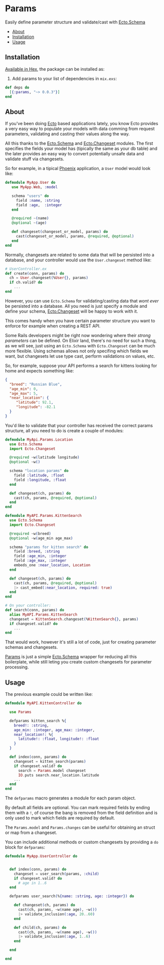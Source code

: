 # Params

Easily define parameter structure and validate/cast with [Ecto.Schema][Ecto.Schema]

- [About](#about)
- [Installation](#installation)
- [Usage](#usage)

## Installation

[Available in Hex](https://hex.pm/packages/params), the package can be installed as:

  1. Add params to your list of dependencies in `mix.exs`:

```elixir
def deps do
  [{:params, "~> 0.0.3"}]
end
```


## About

If you've been doing [Ecto][Ecto] based applications lately,
you know Ecto provides a very easy way to populate your models with data comming
from request parameters, validating and casting their values along the way.

All this thanks to the [Ecto.Schema][Ecto.Schema] and [Ecto.Changeset][cast] modules.
The first specifies the fields your model has (tipically the same as your db table)
and the later provides an easy way to convert potentially unsafe data and validate
stuff via changesets.

So for example, in a tipical [Phoenix][Phoenix] application, a `User` model
would look like:

```elixir
defmodule MyApp.User do
   use MyApp.Web, :model

   schema "users" do
     field :name, :string
     field :age,  :integer
   end

   @required ~(name)
   @optional ~(age)

   def changeset(changeset_or_model, params) do
     cast(changeset_or_model, params, @required, @optional)
   end
end
```

Normally, changesets are related to some data that will be persisted into
a database, and your controller would use the `User.changeset` method like:

```elixir
# UserController.ex
def create(conn, params) do
  ch = User.changeset(%User{}, params)
  if ch.valid? do
    ...
end
```

However, you can use `Ecto.Schema` for validating/casting data that
*wont ever* be persisted into a database. All you need is just specify a module and
define your schema, [Ecto.Changeset][cast] will be happy to work with it.

This comes handy when you have certain parameter structure you want
to enforce for example when creating a REST API.

Some Rails developers might be right now wondering where their
_strong parameters_ can be defined. On Elixir land, there's no need for such a thing, as we will see, just using an `Ecto.Schema` with `Ecto.Changeset`
can be much more flexible. Using schemas allows not only
specifing which fields we want, but changesets let use
type cast, perform validations on values, etc.

So, for example, suppose your API performs a search for kittens looking for
home and expects something like:

```json
{
  "breed": "Russian Blue",
  "age_min": 0,
  "age_max": 5,
  "near_location": {
     "latitude": 92.1,
     "longitude": -82.1
  }
}
```

You'd like to validate that your controller has received the correct
params structure, all you need to do is create a couple of modules:

```elixir
defmodule MyApi.Params.Location
  use Ecto.Schema
  import Ecto.Changeset

  @required ~w(latitude longitude)
  @optional ~w()

  schema "location params" do
    field :latitude, :float
    field :longitude, :float
  end

  def changeset(ch, params) do
    cast(ch, params, @required, @optional)
  end
end

defmodule MyAPI.Params.KittenSearch
  use Ecto.Schema
  import Ecto.Changeset

  @required ~w(breed)
  @optional ~w(age_min age_max)

  schema "params for kitten search" do
    field :breed, :string
    field :age_min, :integer
    field :age_max, :integer
    embeds_one :near_location, Location
  end

  def changeset(ch, params) do
    cast(ch, params, @required, @optional)
    |> cast_embed(:near_location, required: true)
  end
end

# On your controller:
def search(conn, params) do
  alias MyAPI.Params.KittenSearch
  changeset = KittenSearch.changeset(%KittenSearch{}, params)
  if changeset.valid? do
    ...
end
```

That would work, however it's still a lot of code,
just for creating parameter schemas and changesets.

[Params](#usage) is just a simple [Ecto.Schema][Ecto.Schema]
wrapper for reducing all this boilerplate, while still
leting you create custom changesets for parameter processing.

## Usage

The previous example could be written like:

```elixir
defmodule MyAPI.KittenController do

  use Params

  defparams kitten_search %{
    breed!: :string,
    age_min: :integer, age_max: :integer,
    near_location!: %{
      latitude!: :float, longitude!: :float
    }
  }

  def index(conn, params) do
    changeset = kitten_search(params)
    if changeset.valid? do
      search = Params.model changeset
      IO.puts search.near_location.latitude
    ...
  end
end
```

The `defparams` macro generates a module for each
param object.

By default all fields are optional. You can mark
required fields by ending them with a `!`, of course
the bang is removed from the field definition and is
only used to mark which fields are required by default.

The `Params.model` and `Params.changes` can be useful
for obtaining an struct or map from a changeset.

You can include additional methods or custom
changesets by providing a `do` block for `defparams`:

```elixir
defmodule MyApp.UserController do


  def index(conn, params) do
    changeset = user_search(params, :child)
    if changeset.valid? do
      # age in 1..6
  end

  defparams user_search(%{name: :string, age: :integer}) do

    def changeset(ch, params) do
      cast(ch, params, ~w(name age), ~w())
      |> validate_inclusion(:age, 20..60)
    end

    def child(ch, params) do
      cast(ch, params, ~w(name age), ~w())
      |> validate_inclusion(:age, 1..6)
    end

  end

end
```



[Phoenix]: http://www.phoenixframework.org
[Ecto]: https://hexdocs.pm/ecto
[Ecto.Schema]: https://hexdocs.pm/ecto/Ecto.Schema.html
[cast]: https://hexdocs.pm/ecto/Ecto.Changeset.html#cast/4
